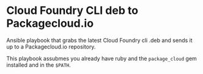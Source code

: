 # Cloud Foundry CLI deb to Packagecloud.io

Ansible playbook that grabs the latest Cloud Foundry cli .deb and sends it up to a Packagecloud.io repository.

This playbook assubmes you already have ruby and the `package_cloud` gem installed and in the `$PATH`.


